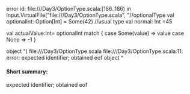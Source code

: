 error id: file://<WORKSPACE>/Day3/OptionType.scala:[186..186) in Input.VirtualFile("file://<WORKSPACE>/Day3/OptionType.scala", "//optionalType
val optionalInt: Option[Int] = Some(42)
//usual type
val normal: Int =45

val actualValue:Int= optionalInt match {
  case Some(value) => value
  case None => -1
}

object ")
file://<WORKSPACE>/Day3/OptionType.scala
file://<WORKSPACE>/Day3/OptionType.scala:11: error: expected identifier; obtained eof
object 
       ^
#### Short summary: 

expected identifier; obtained eof